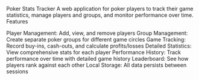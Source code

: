 Poker Stats Tracker
A web application for poker players to track their game statistics, manage players and groups, and monitor performance over time.
Features

Player Management: Add, view, and remove players
Group Management: Create separate poker groups for different game circles
Game Tracking: Record buy-ins, cash-outs, and calculate profits/losses
Detailed Statistics: View comprehensive stats for each player
Performance History: Track performance over time with detailed game history
Leaderboard: See how players rank against each other
Local Storage: All data persists between sessions